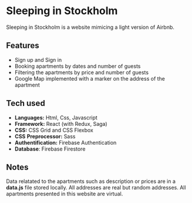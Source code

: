 # Sleeping in Stockholm

Sleeping in Stockholm is a website mimicing a light version of Airbnb.

## Features

- Sign up and Sign in
- Booking apartments by dates and number of guests
- Filtering the apartments by price and number of guests
- Google Map implemented with a marker on the address of the apartment

## Tech used

- **Languages:** Html, Css, Javascript
- **Framework:** React (with Redux, Saga)
- **CSS:** CSS Grid and CSS Flexbox
- **CSS** **Preprocessor:** Sass
- **Authentification:** Firebase Authentication
- **Database**: Firebase Firestore

## Notes

Data relatated to the apartments such as description or prices are in a **data.js** file stored locally.
All addresses are real but random addresses. All apartments presented in this website are virtual.
